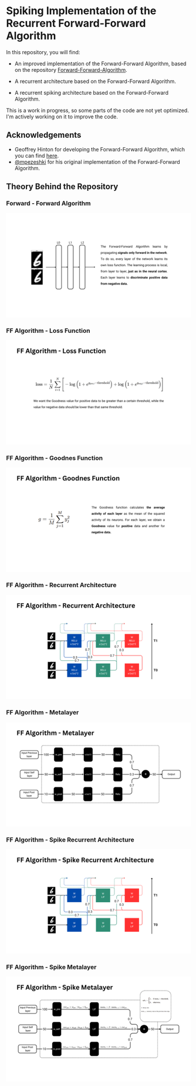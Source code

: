 # Spiking Implementation of the Recurrent Forward-Forward Algorithm

In this repository, you will find:  

- An improved implementation of the Forward-Forward Algorithm, based on the repository [Forward-Forward-Algorithm](https://github.com/mpezeshki/pytorch_forward_forward).  

- A recurrent architecture based on the Forward-Forward Algorithm.  

- A recurrent spiking architecture based on the Forward-Forward Algorithm.  

This is a work in progress, so some parts of the code are not yet optimized. I'm actively working on it to improve the code.

## Acknowledgements
- Geoffrey Hinton for developing the Forward-Forward Algorithm, which you can find [here](https://arxiv.org/abs/2212.13345).
- [@mpezeshki](https://github.com/mpezeshki) for his original implementation of the Forward-Forward Algorithm.

## Theory Behind the Repository

### Forward - Forward Algorithm
![Nome immagine](https://github.com/Nicola97/Spike-Implementation-of-the-Recurrent-Forward-Forward-Algorithm/blob/main/readme_images/ff_algorithm.png)

### FF Algorithm - Loss Function
![Nome immagine](https://github.com/Nicola97/Spike-Implementation-of-the-Recurrent-Forward-Forward-Algorithm/blob/main/readme_images/loss_function.png)

### FF Algorithm - Goodnes Function
![Nome immagine](https://github.com/Nicola97/Spike-Implementation-of-the-Recurrent-Forward-Forward-Algorithm/blob/main/readme_images/goodnes_function.png)

### FF Algorithm - Recurrent Architecture
![Nome immagine](https://github.com/Nicola97/Spike-Implementation-of-the-Recurrent-Forward-Forward-Algorithm/blob/main/readme_images/recurrent_architecture.png)

### FF Algorithm - Metalayer
![Nome immagine](https://github.com/Nicola97/Spike-Implementation-of-the-Recurrent-Forward-Forward-Algorithm/blob/main/readme_images/metalayer.png)

### FF Algorithm - Spike Recurrent Architecture
![Nome immagine](https://github.com/Nicola97/Spike-Implementation-of-the-Recurrent-Forward-Forward-Algorithm/blob/main/readme_images/spike_recurrent_architecture.png)

### FF Algorithm - Spike Metalayer
![Nome immagine](https://github.com/Nicola97/Spike-Implementation-of-the-Recurrent-Forward-Forward-Algorithm/blob/main/readme_images/spike_metalayer.png)

